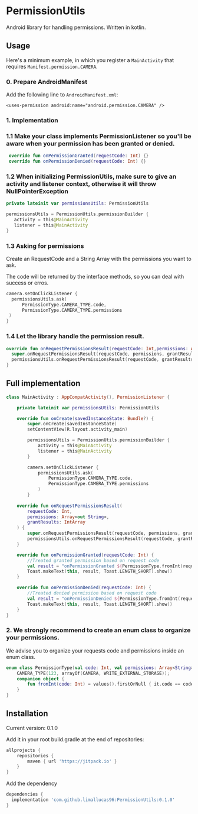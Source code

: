 # PermissionUtils
Android library for handling permissions. Written in kotlin.
## Usage

Here's a minimum example, in which you register a `MainActivity` that requires `Manifest.permission.CAMERA`.

### 0. Prepare AndroidManifest

Add the following line to `AndroidManifest.xml`:
 
`<uses-permission android:name="android.permission.CAMERA" />`

### 1. Implementation

### 1.1 Make your class implements PermissionListener so you'll be aware when your permission has been granted or denied.

```kotlin
 override fun onPermissionGranted(requestCode: Int) {}
 override fun onPermissionDenied(requestCode: Int) {}
```

### 1.2 When initializing PermissionUtils, make sure to give an activity and listener context, otherwise it will throw NullPointerException

```kotlin
private lateinit var permissionsUtils: PermissionUtils

permissionsUtils = PermissionUtils.permissionBuilder {
   activity = this@MainActivity
   listener = this@MainActivity
}
```

### 1.3 Asking for permissions

Create an RequestCode and a String Array with the permissions you want to ask. 

The code will be returned by the interface methods, so you can deal with success or erros. 

```kotlin
camera.setOnClickListener {
  permissionsUtils.ask(
      PermissionType.CAMERA_TYPE.code,
      PermissionType.CAMERA_TYPE.permissions
 )
}
```

### 1.4 Let the library handle the permission result. 

```kotlin
override fun onRequestPermissionsResult(requestCode: Int,permissions: Array<out String>,grantResults: IntArray){
  super.onRequestPermissionsResult(requestCode, permissions, grantResults)
  permissionsUtils.onRequestPermissionsResult(requestCode, grantResults)
}
```

## Full implementation

```kotlin
class MainActivity : AppCompatActivity(), PermissionListener {

    private lateinit var permissionsUtils: PermissionUtils

    override fun onCreate(savedInstanceState: Bundle?) {
        super.onCreate(savedInstanceState)
        setContentView(R.layout.activity_main)

        permissionsUtils = PermissionUtils.permissionBuilder {
            activity = this@MainActivity
            listener = this@MainActivity
        }

        camera.setOnClickListener {
            permissionsUtils.ask(
                PermissionType.CAMERA_TYPE.code,
                PermissionType.CAMERA_TYPE.permissions
            )
        }
    
    override fun onRequestPermissionsResult(
        requestCode: Int,
        permissions: Array<out String>,
        grantResults: IntArray
    ) {
        super.onRequestPermissionsResult(requestCode, permissions, grantResults)
        permissionsUtils.onRequestPermissionsResult(requestCode, grantResults)
    }

    override fun onPermissionGranted(requestCode: Int) {
        //Treated granted permission based on request code
        val result = "onPermissionGranted ${PermissionType.fromInt(requestCode)?.name}"
        Toast.makeText(this, result, Toast.LENGTH_SHORT).show()
    }

    override fun onPermissionDenied(requestCode: Int) {
        //Treated denied permission based on request code
        val result = "onPermissionDenied ${PermissionType.fromInt(requestCode)?.name}"
        Toast.makeText(this, result, Toast.LENGTH_SHORT).show()
    }
}

```

### 2. We strongly recommend to create an enum class to organize your permissions. 

We advise you to organize your requests code and permissions inside an enum class. 


```kotlin
enum class PermissionType(val code: Int, val permissions: Array<String>) {
    CAMERA_TYPE(123, arrayOf(CAMERA, WRITE_EXTERNAL_STORAGE));
    companion object {
        fun fromInt(code: Int) = values().firstOrNull { it.code == code }
    }
}
```


## Installation

Current version: 0.1.0

Add it in your root build.gradle at the end of repositories:

```groovy
allprojects {
	repositories {
		maven { url 'https://jitpack.io' }
	}
}
```

Add the dependency

```groovy
dependencies {
  implementation 'com.github.limallucas96:PermissionUtils:0.1.0'
}
```
